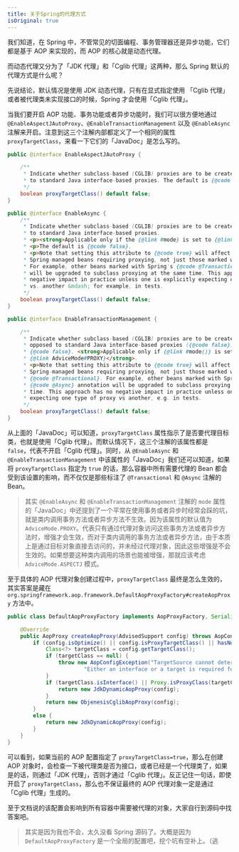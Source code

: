 ```yaml
---
title: 关于Spring的代理方式
isOriginal: true
---
```

我们知道，在 Spring 中，不管常见的切面编程、事务管理器还是异步功能，它们都是基于 AOP 来实现的，而 AOP 的核心就是动态代理。

而动态代理又分为了「JDK 代理」和「Cglib 代理」这两种，那么 Spring 默认的代理方式是什么呢？

先说结论，默认情况是使用 JDK 动态代理，只有在显式指定使用 「Cglib 代理」或者被代理类未实现接口的时候，Spring 才会使用「Cglib 代理」。

当我们要开启 AOP 功能、事务功能或者异步功能时，我们可以很方便地通过 `@EnableAspectJAutoProxy`、`@EnableTransactionManagement` 以及 `@EnableAsync` 注解来开启。注意到这三个注解内部都定义了一个相同的属性 `proxyTargetClass`，来看一下它们的「JavaDoc」是怎么写的。

```java
public @interface EnableAspectJAutoProxy {

	/**
	 * Indicate whether subclass-based (CGLIB) proxies are to be created as opposed
	 * to standard Java interface-based proxies. The default is {@code false}.
	 */
	boolean proxyTargetClass() default false;
}

public @interface EnableAsync {
	/**
	 * Indicate whether subclass-based (CGLIB) proxies are to be created as opposed
	 * to standard Java interface-based proxies.
	 * <p><strong>Applicable only if the {@link #mode} is set to {@link AdviceMode#PROXY}</strong>.
	 * <p>The default is {@code false}.
	 * <p>Note that setting this attribute to {@code true} will affect <em>all</em>
	 * Spring-managed beans requiring proxying, not just those marked with {@code @Async}.
	 * For example, other beans marked with Spring's {@code @Transactional} annotation
	 * will be upgraded to subclass proxying at the same time. This approach has no
	 * negative impact in practice unless one is explicitly expecting one type of proxy
	 * vs. another &mdash; for example, in tests.
	 */
	boolean proxyTargetClass() default false;
}

public @interface EnableTransactionManagement {

	/**
	 * Indicate whether subclass-based (CGLIB) proxies are to be created ({@code true}) as
	 * opposed to standard Java interface-based proxies ({@code false}). The default is
	 * {@code false}. <strong>Applicable only if {@link #mode()} is set to
	 * {@link AdviceMode#PROXY}</strong>.
	 * <p>Note that setting this attribute to {@code true} will affect <em>all</em>
	 * Spring-managed beans requiring proxying, not just those marked with
	 * {@code @Transactional}. For example, other beans marked with Spring's
	 * {@code @Async} annotation will be upgraded to subclass proxying at the same
	 * time. This approach has no negative impact in practice unless one is explicitly
	 * expecting one type of proxy vs another, e.g. in tests.
	 */
	boolean proxyTargetClass() default false;
}
```

从上面的「JavaDoc」可以知道，`proxyTargetClass` 属性指示了是否要代理目标类，也就是使用「Cglib 代理」。而默认情况下，这三个注解的该属性都是 `false`，代表不开启「Cglib 代理」。同时，从 `@EnableAsync` 和 `@EnableTransactionManagement` 中该属性的「JavaDoc」我们还可以知道，如果将 `proxyTargetClass` 指定为 `true` 的话，那么容器中所有需要代理的 Bean 都会受到该设置的影响，而不仅仅是那些标注了 `@Transactional` 和 `@Async` 注解的 Bean。

> 其实 `@EnableAsync` 和 `@EnableTransactionManagement` 注解的 `mode` 属性的「JavaDoc」中还提到了一个平常在使用事务或者异步时经常会踩的坑，就是类内调用事务方法或者异步方法不生效。因为该属性的默认值为 `AdviceMode.PROXY`。代表只有通过代理对象访问这些事务方法或者异步方法时，增强才会生效，而对于类内调用的事务方法或者异步方法，由于本质上是通过目标对象直接去访问的，并未经过代理对象，因此这些增强是不会生效的。如果想要这种类内调用的场景也能被增强，那就应该考虑 `AdviceMode.ASPECTJ` 模式。

至于具体的 AOP 代理对象创建过程中，`proxyTargetClass` 最终是怎么生效的，其实答案是藏在 `org.springframework.aop.framework.DefaultAopProxyFactory#createAopProxy` 方法中。

```java
public class DefaultAopProxyFactory implements AopProxyFactory, Serializable {

	@Override
	public AopProxy createAopProxy(AdvisedSupport config) throws AopConfigException {
		if (config.isOptimize() || config.isProxyTargetClass() || hasNoUserSuppliedProxyInterfaces(config)) {
			Class<?> targetClass = config.getTargetClass();
			if (targetClass == null) {
				throw new AopConfigException("TargetSource cannot determine target class: " +
						"Either an interface or a target is required for proxy creation.");
			}
			if (targetClass.isInterface() || Proxy.isProxyClass(targetClass)) {
				return new JdkDynamicAopProxy(config);
			}
			return new ObjenesisCglibAopProxy(config);
		}
		else {
			return new JdkDynamicAopProxy(config);
		}
	}
}
```

可以看到，如果当前的 AOP 配置指定了 `proxyTargetClass=true`，那么在创建 AOP 对象时，会检查一下被代理类是否为接口，或者已经是一个代理类了，如果是的话，则通过「JDK 代理」，否则才通过「Cglib 代理」。反正记住一句话，即使开启了 `proxyTargetClass`，那么也不保证最终的 AOP 代理对象一定是通过「Cglib 代理」生成的。

至于文档说的该配置会影响到所有容器中需要被代理的对象，大家自行到源码中找答案吧。

> 其实是因为我也不会，太久没看 Spring 源码了。大概是因为 `DefaultAopProxyFactory` 是一个全局的配置吧，挖个坑有空补上。（逃
